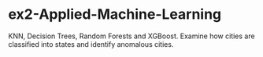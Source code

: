 # ex2-Applied-Machine-Learning
KNN, Decision Trees, Random Forests and XGBoost. Examine how cities are classified into states and identify anomalous cities.

